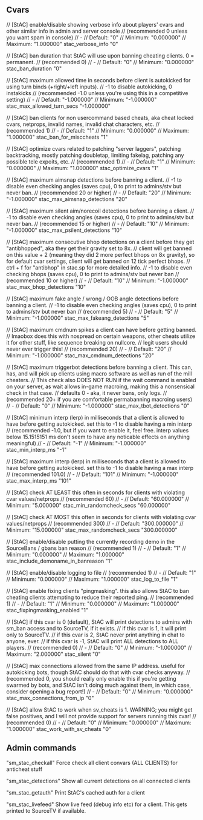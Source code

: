 ## Cvars


// [StAC] enable/disable showing verbose info about players' cvars and other similar info in admin and server console
// (recommended 0 unless you want spam in console)
// -
// Default: "0"
// Minimum: "0.000000"
// Maximum: "1.000000"
stac_verbose_info "0"

// [StAC] ban duration that StAC will use upon banning cheating clients. 0 = permanent.
// (recommended 0)
// -
// Default: "0"
// Minimum: "0.000000"
stac_ban_duration "0"

// [StAC] maximum allowed time in seconds before client is autokicked for using turn binds (+right/+left inputs).
// -1 to disable autokicking, 0 instakicks
// (recommended -1.0 unless you're using this in a competitive setting)
// -
// Default: "-1.000000"
// Minimum: "-1.000000"
stac_max_allowed_turn_secs "-1.000000"

// [StAC] ban clients for non usercommand based cheats, aka cheat locked cvars, netprops, invalid names, invalid chat characters, etc.
// (recommended 1)
// -
// Default: "1"
// Minimum: "0.000000"
// Maximum: "1.000000"
stac_ban_for_misccheats "1"

// [StAC] optimize cvars related to patching "server laggers", patching backtracking, mostly patching doubletap, limiting fakelag, patching any possible tele expoits, etc.
// (recommended 1)
// -
// Default: "1"
// Minimum: "0.000000"
// Maximum: "1.000000"
stac_optimize_cvars "1"

// [StAC] maximum aimsnap detections before banning a client.
// -1 to disable even checking angles (saves cpu), 0 to print to admins/stv but never ban.
// (recommended 20 or higher)
// -
// Default: "20"
// Minimum: "-1.000000"
stac_max_aimsnap_detections "20"

// [StAC] maximum silent aim/norecoil detections before banning a client.
// -1 to disable even checking angles (saves cpu), 0 to print to admins/stv but never ban.
// (recommended 15 or higher)
// -
// Default: "10"
// Minimum: "-1.000000"
stac_max_psilent_detections "10"

// [StAC] maximum consecutive bhop detections on a client before they get "antibhopped", aka they get their gravity set to 8x.
// client will get banned on this value + 2 (meaning they did 2 more perfect bhops on 8x gravity), so for default cvar settings, client will get banned on 12 tick perfect bhops.
// ctrl + f for "antibhop" in stac.sp for more detailed info.
// -1 to disable even checking bhops (saves cpu), 0 to print to admins/stv but never ban
// (recommended 10 or higher)
// -
// Default: "10"
// Minimum: "-1.000000"
stac_max_bhop_detections "10"

// [StAC] maximum fake angle / wrong / OOB angle detections before banning a client.
// -1 to disable even checking angles (saves cpu), 0 to print to admins/stv but never ban
// (recommended 5)
// -
// Default: "5"
// Minimum: "-1.000000"
stac_max_fakeang_detections "5"

// [StAC] maximum cmdnum spikes a client can have before getting banned.
// lmaobox does this with nospread on certain weapons, other cheats utilize it for other stuff, like sequence breaking on nullcore.
// legit users should never ever trigger this!
// (recommended 20)
// -
// Default: "20"
// Minimum: "-1.000000"
stac_max_cmdnum_detections "20"

// [StAC] maximum triggerbot detections before banning a client. This can, has, and will pick up clients using macro software as well as run of the mill cheaters.
// This check also DOES NOT RUN if the wait command is enabled on your server, as wait allows in-game macroing, making this a nonsensical check in that case.
// defaults 0 - aka, it never bans, only logs.
// (recommended 20+ if you are comfortable permabanning macroing users)
// -
// Default: "0"
// Minimum: "-1.000000"
stac_max_tbot_detections "0"

// [StAC] minimum interp (lerp) in milliseconds that a client is allowed to have before getting autokicked. set this to -1 to disable having a min interp
// (recommended -1.0, but if you want to enable it, feel free. interp values below 15.1515151 ms don't seem to have any noticable effects on anything meaningful)
// -
// Default: "-1"
// Minimum: "-1.000000"
stac_min_interp_ms "-1"

// [StAC] maximum interp (lerp) in milliseconds that a client is allowed to have before getting autokicked. set this to -1 to disable having a max interp
// (recommended 101.0)
// -
// Default: "101"
// Minimum: "-1.000000"
stac_max_interp_ms "101"

// [StAC] check AT LEAST this often in seconds for clients with violating cvar values/netprops
// (recommended 60)
// -
// Default: "60.000000"
// Minimum: "5.000000"
stac_min_randomcheck_secs "60.000000"

// [StAC] check AT MOST this often in seconds for clients with violating cvar values/netprops
// (recommended 300)
// -
// Default: "300.000000"
// Minimum: "15.000000"
stac_max_randomcheck_secs "300.000000"

// [StAC] enable/disable putting the currently recording demo in the SourceBans / gbans ban reason
// (recommended 1)
// -
// Default: "1"
// Minimum: "0.000000"
// Maximum: "1.000000"
stac_include_demoname_in_banreason "1"

// [StAC] enable/disable logging to file
// (recommended 1)
// -
// Default: "1"
// Minimum: "0.000000"
// Maximum: "1.000000"
stac_log_to_file "1"

// [StAC] enable fixing clients "pingmasking". this also allows StAC to ban cheating clients attempting to reduce their reported ping.
// (recommended 1)
// -
// Default: "1"
// Minimum: "0.000000"
// Maximum: "1.000000"
stac_fixpingmasking_enabled "1"


// [StAC] if this cvar is 0 (default), StAC will print detections to admins with sm_ban access and to SourceTV, if it exists.
// if this cvar is 1, it will print only to SourceTV.
// if this cvar is 2, StAC never print anything in chat to anyone, ever.
// if this cvar is -1, StAC will print ALL detections to ALL players.
// (recommended 0)
// -
// Default: "0"
// Minimum: "-1.000000"
// Maximum: "2.000000"
stac_silent "0"

// [StAC] max connections allowed from the same IP address. useful for autokicking bots, though StAC should do that with cvar checks anyway.
// (recommended 0, you should really only enable this if you're getting swarmed by bots, and StAC isn't doing much against them, in which case, consider opening a bug report!)
// -
// Default: "0"
// Minimum: "0.000000"
stac_max_connections_from_ip "0"

// [StAC] allow StAC to work when sv_cheats is 1. WARNING; you might get false positives, and I will not provide support for servers running this cvar!
// (recommended 0)
// -
// Default: "0"
// Minimum: "0.000000"
// Maximum: "1.000000"
stac_work_with_sv_cheats "0"

## Admin commands

"sm_stac_checkall"
Force check all client convars (ALL CLIENTS) for anticheat stuff

"sm_stac_detections"
Show all current detections on all connected clients

"sm_stac_getauth"
Print StAC's cached auth for a client

"sm_stac_livefeed"
Show live feed (debug info etc) for a client. This gets printed to SourceTV if available.


